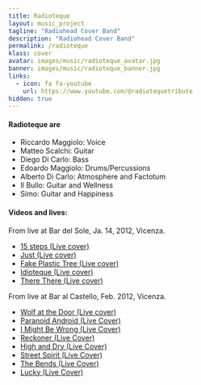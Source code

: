 ```yaml
---
title: Radioteque
layout: music_project
tagline: "Radiohead Cover Band"
description: "Radiohead Cover Band"
permalink: /radioteque
klass: cover
avatar: images/music/radioteque_avatar.jpg
banner: images/music/radioteque_banner.jpg
links:
  - icon: fa fa-youtube
    url: https://www.youtube.com/@radiotequetribute
hidden: true
---
```


#### Radioteque are

- Riccardo Maggiolo: Voice
- Matteo Scalchi: Guitar
- Diego Di Carlo: Bass
- Edoardo Maggiolo: Drums/Percussions
- Alberto Di Carlo: Atmosphere and Factotum
- Il Bullo: Guitar and Wellness
- Simo: Guitar and Happiness


#### Videos and lives:
From live at Bar del Sole, Ja. 14, 2012, Vicenza.
- [15 steps (Live cover)](https://www.youtube.com/watch?v=nOO4VUV9dHk)
- [Just (Live cover)](https://www.youtube.com/watch?v=nNXhGsAN9NU)
- [Fake Plastic Tree (Live cover)](https://www.youtube.com/watch?v=Axis5nbBdY4)
- [Idioteque (Live cover)](https://www.youtube.com/watch?v=JAwOJTdIKjk)
- [There There (Live cover)](https://www.youtube.com/watch?v=8WtlYaF1_1Y)

From live at Bar al Castello, Feb. 2012, Vicenza.
- [Wolf at the Door (Live cover)](https://www.youtube.com/watch?v=9nbP6K_nPYk)
- [Paranoid Android (Live Cover)](https://www.youtube.com/watch?v=WnEakFAM62w)
- [I Might Be Wrong (Live Cover)](https://www.youtube.com/watch?v=CWolm76Xpeg)
- [Reckoner (Live Cover)](https://www.youtube.com/watch?v=qTs7I89Zif8)
- [High and Dry (Live Cover)](https://www.youtube.com/watch?v=PeTcrybSbIA)
- [Street Spirit (Live Cover)](https://www.youtube.com/watch?v=82R15uktz2I)
- [The Bends (Live Cover)](https://www.youtube.com/watch?v=-imbN7LfmfQ)
- [Lucky (Live Cover)](https://www.youtube.com/watch?v=nTr071TTaNg)